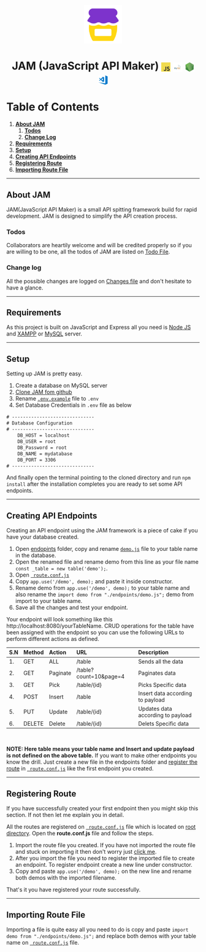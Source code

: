 <p align="center">
 <img src="./logo/icon-512.png" width="100">
    <h1 align="center">
        <b>JAM (JavaScript API Maker)</b>
        <img align="center" alt="JavaScript" width="24px" src="https://raw.githubusercontent.com/github/explore/80688e429a7d4ef2fca1e82350fe8e3517d3494d/topics/javascript/javascript.png" />
        <img align="center" alt="MySQL" width="24px" src="https://raw.githubusercontent.com/github/explore/80688e429a7d4ef2fca1e82350fe8e3517d3494d/topics/mysql/mysql.png" />
        <img align="center" alt="Node.js" width="24px" src="https://raw.githubusercontent.com/github/explore/80688e429a7d4ef2fca1e82350fe8e3517d3494d/topics/nodejs/nodejs.png" />
        <img align="center" alt="Visual Studio Code" width="24px" src="https://raw.githubusercontent.com/github/explore/80688e429a7d4ef2fca1e82350fe8e3517d3494d/topics/visual-studio-code/visual-studio-code.png" />
    </h1>
</p>

# __Table of Contents__
1.  __[About JAM](#about-jam)__
    1. __[Todos](#todos)__
    1. __[Change Log](#change-log)__
1.  __[Requirements](#requirements)__
1.  __[Setup](#setup)__
1.  __[Creating API Endpoints](#creating-api-endpoints)__
1.  __[Registering Route](#registering-route)__
1.  __[Importing Route File](#importing-route-file)__
___
## About JAM
JAM(JavaScript API Maker) is a small API spitting framework build for rapid development. JAM is designed to simplify the API creation process.

### Todos
Collaborators are heartily welcome and will be credited properly so if you are willing to be one, all the todos of JAM are listed on [Todo File](/Todo.md).

### Change log
All the possible changes are logged on [Changes file](/Changes.md) and don't hesitate to have a glance.
___
## Requirements
As this project is built on JavaScript and Express all you need is [Node JS](https://nodejs.org/en/) and [XAMPP](https://www.apachefriends.org/index.html) or [MySQL](https://www.mysql.com) server.
___
## Setup
Setting up JAM is pretty easy.
1. Create a database on MySQL server
1. [Clone JAM fom github](https://github.com/itSubeDibesh/JAM.git) 
1. Rename [``.env.example``](/.env.example) file to ``.env``
1. Set Database Credentials in ``.env`` file as below 

```.env
# ------------------------------
# Database Configuration
# ------------------------------
    DB_HOST = localhost
    DB_USER = root
    DB_Password = root
    DB_NAME = mydatabase
    DB_PORT = 3306
# ------------------------------
```
And finally open the terminal pointing to the cloned directory and run ``npm install`` after the installation completes you are ready to set some API endpoints.
___
## Creating API Endpoints
Creating an API endpoint using the JAM framework is a piece of cake if you have your database created.
1. Open [endopints](/endpoints) folder, copy and rename [``demo.js``](/endpoints/demo.js) file to your table name in the database.
1. Open the renamed file and rename demo from this line as your file name ``const _table = new table('demo');``.
1. Open [`` route.conf.js``](/route.conf.js)
1. Copy ``app.use('/demo', demo);`` and paste it inside constructor.
2. Rename demo from ``app.use('/demo', demo);`` to your table name and also rename the ``import demo from "./endpoints/demo.js";`` demo from import to your table name.
1. Save all the changes and test your endpoint.

Your endpoint will look something like this http://localhost:8080/yourTableName. CRUD operations for the table have been assigned with the endpoint so you can use the following URLs to perform different actions as defined.

|  S.N |   Method |  Action   |    URL                |    Description                   |
|:-----|:---------|:----------|:----------------------|:---------------------------------|
|  1.  |   GET    |  ALL      | /table                | Sends all the data               |
|  2.  |   GET    | Paginate  | /table?count=10&page=4| Paginates data                   |
|  3.  |   GET    | Pick      | /table/{id}           | Picks Specific data              |
|  4.  |   POST   | Insert    | /table                | Insert data according to payload |
|  5.  |   PUT    | Update    | /table/{id}           | Updates data according to payload|
|  6.  |   DELETE | Delete    | /table/{id}           | Delets Specific data             |

<br>

__NOTE: Here table means your table name and Insert and update payload is not defined on the above table.__
If you want to make other endpoints you know the drill. Just create a new file in the endpoints folder and [register the route](#registering-route) in [`` route.conf.js``](/route.conf.js) like the first endpoint you created.
___
 ## Registering Route
 If you have successfully created your first endpoint then you might skip this section. If not then let me explain you in detail.

All the routes are registered on [`` route.conf.js``](/route.conf.js) file which is located on [root directory](/). Open the __route.conf.js__ file and 
follow the steps.
1. Import the route file you created. If you have not imported the route file and stuck on importing it then don't worry just [click me](#importing-route-file).
1. After you import the file you need to register the imported file to create an endpoint. To register endpoint create a new line under constructor.
1. Copy and paste ``app.use('/demo', demo);`` on the new line and rename both demos with the imported filename.

That's it you have registered your route successfully.
___
## Importing Route File
Importing a file is quite easy all you need to do is copy and paste ``import demo from "./endpoints/demo.js";`` and replace both demos with your table name on [`` route.conf.js``](/route.conf.js)  file.
